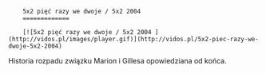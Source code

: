 
        5x2 pięć razy we dwoje / 5x2 2004 
        =============
        
        [![5x2 pięć razy we dwoje / 5x2 2004 ](http://vidos.pl/images/player.gif)](http://vidos.pl/5x2-piec-razy-we-dwoje-5x2-2004)
        
        
 Historia rozpadu związku Marion i Gillesa opowiedziana od końca.
    